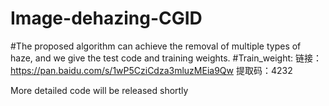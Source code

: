 # Image-dehazing-CGID

#The proposed algorithm can achieve the removal of multiple types of haze, and we give the test code and training weights.
 #Train_weight: 链接：https://pan.baidu.com/s/1wP5CziCdza3mluzMEia9Qw 提取码：4232

More detailed code will be released shortly 
